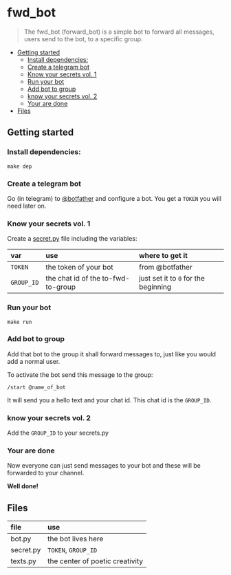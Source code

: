 # fwd_bot

> The fwd_bot (forward_bot) is a simple bot to forward all messages, users send to the bot, to a specific group.

- [Getting started](#Getting-started)
  - [Install dependencies:](#Install-dependencies)
  - [Create a telegram bot](#Create-a-telegram-bot)
  - [Know your secrets vol. 1](#Know-your-secrets-vol-1)
  - [Run your bot](#Run-your-bot)
  - [Add bot to group](#Add-bot-to-group)
  - [know your secrets vol. 2](#know-your-secrets-vol-2)
  - [Your are done](#Your-are-done)
- [Files](#Files)

## Getting started

### Install dependencies:
```shell
make dep
```
### Create a telegram bot 
Go (in telegram) to [@botfather](https://web.telegram.org/#/im?p=@BotFather) and configure a bot. You get a `TOKEN` you will need later on.

### Know your secrets vol. 1
Create a [secret.py](./secret.py) file including the variables:

| var        | use                                | where to get it                      |
| :--------- | :--------------------------------- | :----------------------------------- |
| `TOKEN`    | the token of your bot              | from @botfather                      |
| `GROUP_ID` | the chat id of the to-fwd-to-group | just set it to `0` for the beginning |

### Run your bot
```shell
make run
```

### Add bot to group
Add that bot to the group it shall forward messages to, just like you would add a normal user.

To activate the bot send this message to the group:
```text
/start @name_of_bot 
```
It will send you a hello text and your chat id. This chat id is the `GROUP_ID`.

### know your secrets vol. 2
Add the `GROUP_ID` to your secrets.py

### Your are done
Now everyone can just send messages to your bot and these will be forwarded to your channel.

**Well done!**

## Files

| file      | use                             |
| :-------- | :------------------------------ |
| bot.py    | the bot lives here              |
| secret.py | `TOKEN`, `GROUP_ID`             |
| texts.py  | the center of poetic creativity |